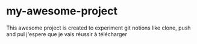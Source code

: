 # my-awesome-project
This awesome project is created to experiment git notions like clone, push and pul
j'espere que je vais réussir à télécharger
